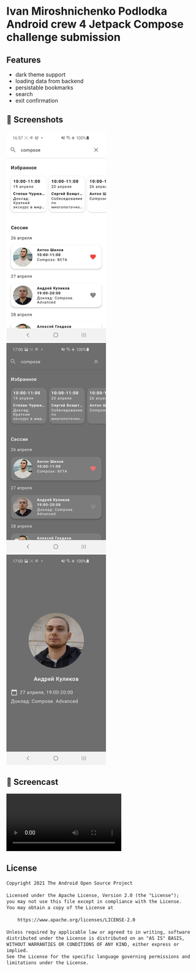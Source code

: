 # Ivan Miroshnichenko Podlodka Android crew 4 Jetpack Compose challenge submission

## Features
- dark theme support
- loading data from backend
- persistable bookmarks
- search
- exit confirmation

## :camera_flash: Screenshots
<img src="/screenshots/screenshot_1.jpeg" width="260">&emsp;<img src="/screenshots/screenshot_2.jpeg" width="260">&emsp;<img src="/screenshots/screenshot_3.jpeg" width="260">

## :movie_camera: Screencast

![Screencast](/screenshots/screencast.mp4)

## License
```
Copyright 2021 The Android Open Source Project

Licensed under the Apache License, Version 2.0 (the "License");
you may not use this file except in compliance with the License.
You may obtain a copy of the License at

    https://www.apache.org/licenses/LICENSE-2.0

Unless required by applicable law or agreed to in writing, software
distributed under the License is distributed on an "AS IS" BASIS,
WITHOUT WARRANTIES OR CONDITIONS OF ANY KIND, either express or implied.
See the License for the specific language governing permissions and
limitations under the License.
```